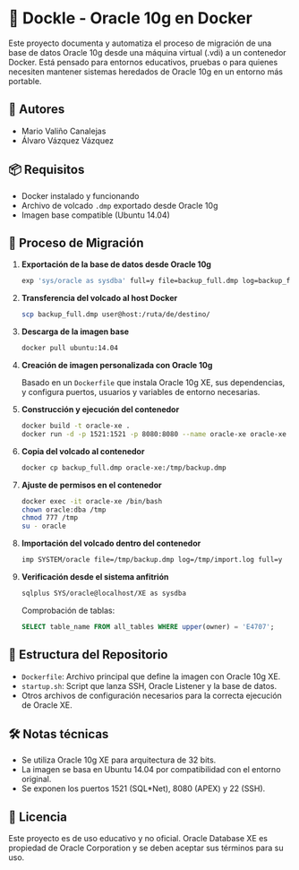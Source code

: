 # 🐳 Dockle - Oracle 10g en Docker

Este proyecto documenta y automatiza el proceso de migración de una base de datos Oracle 10g desde una máquina virtual (.vdi) a un contenedor Docker. Está pensado para entornos educativos, pruebas o para quienes necesiten mantener sistemas heredados de Oracle 10g en un entorno más portable.

## 📌 Autores

- Mario Valiño Canalejas
- Álvaro Vázquez Vázquez

## 📦 Requisitos

- Docker instalado y funcionando
- Archivo de volcado `.dmp` exportado desde Oracle 10g
- Imagen base compatible (Ubuntu 14.04)

## 🔧 Proceso de Migración

1. **Exportación de la base de datos desde Oracle 10g**

   ```bash
   exp 'sys/oracle as sysdba' full=y file=backup_full.dmp log=backup_full.log
   ```

2. **Transferencia del volcado al host Docker**

   ```bash
   scp backup_full.dmp user@host:/ruta/de/destino/
   ```

3. **Descarga de la imagen base**

   ```bash
   docker pull ubuntu:14.04
   ```

4. **Creación de imagen personalizada con Oracle 10g**

   Basado en un `Dockerfile` que instala Oracle 10g XE, sus dependencias, y configura puertos, usuarios y variables de entorno necesarias.

5. **Construcción y ejecución del contenedor**

   ```bash
   docker build -t oracle-xe .
   docker run -d -p 1521:1521 -p 8080:8080 --name oracle-xe oracle-xe
   ```

6. **Copia del volcado al contenedor**

   ```bash
   docker cp backup_full.dmp oracle-xe:/tmp/backup.dmp
   ```

7. **Ajuste de permisos en el contenedor**

   ```bash
   docker exec -it oracle-xe /bin/bash
   chown oracle:dba /tmp
   chmod 777 /tmp
   su - oracle
   ```

8. **Importación del volcado dentro del contenedor**

   ```bash
   imp SYSTEM/oracle file=/tmp/backup.dmp log=/tmp/import.log full=y
   ```

9. **Verificación desde el sistema anfitrión**

   ```bash
   sqlplus SYS/oracle@localhost/XE as sysdba
   ```

   Comprobación de tablas:

   ```sql
   SELECT table_name FROM all_tables WHERE upper(owner) = 'E4707';
   ```

## 📁 Estructura del Repositorio

- `Dockerfile`: Archivo principal que define la imagen con Oracle 10g XE.
- `startup.sh`: Script que lanza SSH, Oracle Listener y la base de datos.
- Otros archivos de configuración necesarios para la correcta ejecución de Oracle XE.

## 🛠 Notas técnicas

- Se utiliza Oracle 10g XE para arquitectura de 32 bits.
- La imagen se basa en Ubuntu 14.04 por compatibilidad con el entorno original.
- Se exponen los puertos 1521 (SQL*Net), 8080 (APEX) y 22 (SSH).

## 📜 Licencia

Este proyecto es de uso educativo y no oficial. Oracle Database XE es propiedad de Oracle Corporation y se deben aceptar sus términos para su uso.
